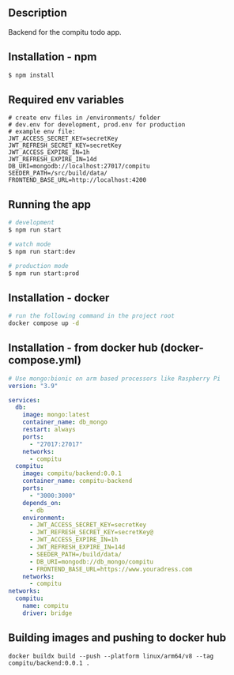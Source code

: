 ## Description

Backend for the compitu todo app.

## Installation - npm

```bash
$ npm install
```

## Required env variables

```dotenv
# create env files in /environments/ folder
# dev.env for development, prod.env for production
# example env file:
JWT_ACCESS_SECRET_KEY=secretKey
JWT_REFRESH_SECRET_KEY=secretKey
JWT_ACCESS_EXPIRE_IN=1h
JWT_REFRESH_EXPIRE_IN=14d
DB_URI=mongodb://localhost:27017/compitu
SEEDER_PATH=/src/build/data/
FRONTEND_BASE_URL=http://localhost:4200
```

## Running the app

```bash
# development
$ npm run start

# watch mode
$ npm run start:dev

# production mode
$ npm run start:prod
```

## Installation - docker

```bash
# run the following command in the project root
docker compose up -d
```
## Installation - from docker hub (docker-compose.yml)

```yaml
# Use mongo:bionic on arm based processors like Raspberry Pi
version: "3.9"

services:
  db:
    image: mongo:latest
    container_name: db_mongo
    restart: always
    ports:
      - "27017:27017"
    networks:
      - compitu
  compitu:
    image: compitu/backend:0.0.1
    container_name: compitu-backend
    ports:
      - "3000:3000"
    depends_on:
      - db
    environment:
      - JWT_ACCESS_SECRET_KEY=secretKey
      - JWT_REFRESH_SECRET_KEY=secretKey@
      - JWT_ACCESS_EXPIRE_IN=1h
      - JWT_REFRESH_EXPIRE_IN=14d
      - SEEDER_PATH=/build/data/
      - DB_URI=mongodb://db_mongo/compitu
      - FRONTEND_BASE_URL=https://www.youradress.com
    networks:
      - compitu
networks:
  compitu:
    name: compitu
    driver: bridge
```

## Building images and pushing to docker hub
```shell
docker buildx build --push --platform linux/arm64/v8 --tag compitu/backend:0.0.1 .
```

